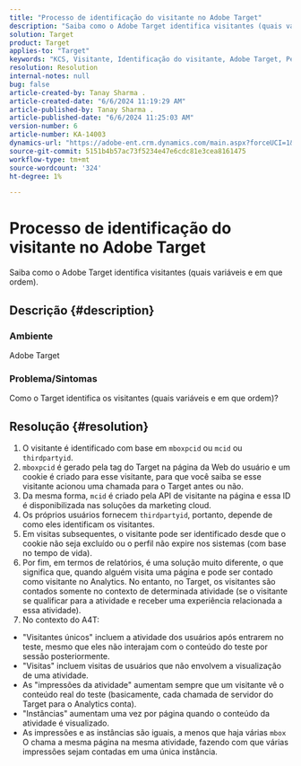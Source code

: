 ```yaml
---
title: "Processo de identificação do visitante no Adobe Target"
description: "Saiba como o Adobe Target identifica visitantes (quais variáveis e em que ordem)."
solution: Target
product: Target
applies-to: "Target"
keywords: "KCS, Visitante, Identificação do visitante, Adobe Target, Perguntas frequentes, Adobe Analytics, impressões da atividade, instâncias, visitantes únicos, visitas"
resolution: Resolution
internal-notes: null
bug: false
article-created-by: Tanay Sharma .
article-created-date: "6/6/2024 11:19:29 AM"
article-published-by: Tanay Sharma .
article-published-date: "6/6/2024 11:25:03 AM"
version-number: 6
article-number: KA-14003
dynamics-url: "https://adobe-ent.crm.dynamics.com/main.aspx?forceUCI=1&pagetype=entityrecord&etn=knowledgearticle&id=afaf33a3-f623-ef11-840b-6045bd0065b6"
source-git-commit: 5151b4b57ac73f5234e47e6cdc81e3cea8161475
workflow-type: tm+mt
source-wordcount: '324'
ht-degree: 1%

---
```


# Processo de identificação do visitante no Adobe Target


Saiba como o Adobe Target identifica visitantes (quais variáveis e em que ordem).

## Descrição {#description}


### Ambiente

Adobe Target



### Problema/Sintomas

Como o Target identifica os visitantes (quais variáveis e em que ordem)?


## Resolução {#resolution}


1. O visitante é identificado com base em `mboxpcid` ou `mcid` ou `thirdpartyid`.
2. `mboxpcid` é gerado pela tag do Target na página da Web do usuário e um cookie é criado para esse visitante, para que você saiba se esse visitante acionou uma chamada para o Target antes ou não.
3. Da mesma forma, `mcid` é criado pela API de visitante na página e essa ID é disponibilizada nas soluções da marketing cloud.
4. Os próprios usuários fornecem `thirdpartyid`, portanto, depende de como eles identificam os visitantes.
5. Em visitas subsequentes, o visitante pode ser identificado desde que o cookie não seja excluído ou o perfil não expire nos sistemas (com base no tempo de vida).
6. Por fim, em termos de relatórios, é uma solução muito diferente, o que significa que, quando alguém visita uma página e pode ser contado como visitante no Analytics. No entanto, no Target, os visitantes são contados somente no contexto de determinada atividade (se o visitante se qualificar para a atividade e receber uma experiência relacionada a essa atividade).
7. No contexto do A4T:


- &quot;Visitantes únicos&quot; incluem a atividade dos usuários após entrarem no teste, mesmo que eles não interajam com o conteúdo do teste por sessão posteriormente.
- &quot;Visitas&quot; incluem visitas de usuários que não envolvem a visualização de uma atividade.
- As &quot;impressões da atividade&quot; aumentam sempre que um visitante vê o conteúdo real do teste (basicamente, cada chamada de servidor do Target para o Analytics conta).
- &quot;Instâncias&quot; aumentam uma vez por página quando o conteúdo da atividade é visualizado.
- As impressões e as instâncias são iguais, a menos que haja várias `mbox` O chama a mesma página na mesma atividade, fazendo com que várias impressões sejam contadas em uma única instância.

